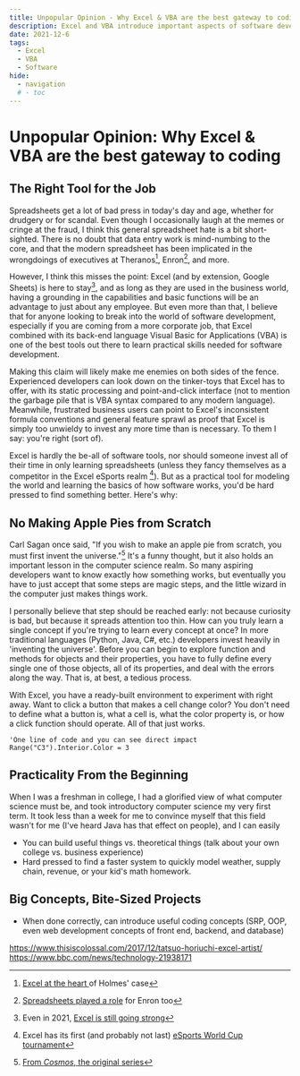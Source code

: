 ```yaml
---
title: Unpopular Opinion - Why Excel & VBA are the best gateway to coding
description: Excel and VBA introduce important aspects of software development in an easy to use package with real world application and a project-focused mindset
date: 2021-12-6
tags:
  - Excel
  - VBA
  - Software
hide:
  - navigation
  # - toc
---
```


# Unpopular Opinion: Why Excel & VBA are the best gateway to coding

## The Right Tool for the Job

Spreadsheets get a lot of bad press in today's day and age, whether for drudgery or for scandal. Even though I occasionally laugh at the memes or cringe at the fraud, I think this general spreadsheet hate is a bit short-sighted. There is no doubt that data entry work is mind-numbing to the core, and that the modern spreadsheet has been implicated in the wrongdoings of executives at Theranos[^1], Enron[^2], and more.

However, I think this misses the point: Excel (and by extension, Google Sheets) is here to stay[^3], and as long as they are used in the business world, having a grounding in the capabilities and basic functions will be an advantage to just about any employee. But even more than that, I believe that for anyone looking to break into the world of software development, especially if you are coming from a more corporate job, that Excel combined with its back-end language Visual Basic for Applications (VBA) is one of the best tools out there to learn practical skills needed for software development.

Making this claim will likely make me enemies on both sides of the fence. Experienced developers can look down on the tinker-toys that Excel has to offer, with its static processing and point-and-click interface (not to mention the garbage pile that is VBA syntax compared to any modern language). Meanwhile, frustrated business users can point to Excel's inconsistent formula conventions and general feature sprawl as proof that Excel is simply too unwieldy to invest any more time than is necessary. To them I say: you're right (sort of).

Excel is hardly the be-all of software tools, nor should someone invest all of their time in only learning spreadsheets (unless they fancy themselves as a competitor in the Excel eSports realm [^4]). But as a practical tool for modeling the world and learning the basics of how software works, you'd be hard pressed to find something better. Here's why:

## No Making Apple Pies from Scratch

Carl Sagan once said, "If you wish to make an apple pie from scratch, you must first invent the universe."[^5] It's a funny thought, but it also holds an important lesson in the computer science realm. So many aspiring developers want to know exactly how something works, but eventually you have to just accept that some steps are magic steps, and the little wizard in the computer just makes things work.

I personally believe that step should be reached early: not because curiosity is bad, but because it spreads attention too thin. How can you truly learn a single concept if you're trying to learn every concept at once? In more traditional languages (Python, Java, C#, etc.) developers invest heavily in 'inventing the universe'. Before you can begin to explore function and methods for objects and their properties, you have to fully define every single one of those objects, all of its properties, and deal with the errors along the way. That is, at best, a tedious process.

With Excel, you have a ready-built environment to experiment with right away. Want to click a button that makes a cell change color? You don't need to define what a button is, what a cell is, what the color property is, or how a click function should operate. All of that just works.

```vbscript title="Change C3 background color to red" linenums="1"
'One line of code and you can see direct impact
Range("C3").Interior.Color = 3
```

## Practicality From the Beginning

When I was a freshman in college, I had a glorified view of what computer science must be, and took introductory computer science my very first term. It took less than a week for me to convince myself that this field wasn't for me (I've heard Java has that effect on people), and I can easily

- You can build useful things vs. theoretical things (talk about your own college vs. business experience)
- Hard pressed to find a faster system to quickly model weather, supply chain, revenue, or your kid's math homework.

<!-- ## Models: Expectations vs. Reality

A core concept that gets lost with any spreadsheet is the disconnect between fantasy and reality. Models are not supposed to capture the real world. They're models, just like a model train or a fashion model. That's not an actual train, and that's not how you'll look when you buy that product: they are meant to represent the world in part. Excel models are no different, and expecting 100% accuracy from one is an exercise in unhappiness.

Building an accurate model of the world is always a trade off between precision and usability. Good modelers are always asking themselves how much can I include vs. how much should I include, and hopefully landing at at a useful middle ground. -->

## Big Concepts, Bite-Sized Projects

- When done correctly, can introduce useful coding concepts (SRP, OOP, even web development concepts of front end, backend, and database)

[^1]: <a href='https://www.techtosee.com/the-holmes-trial-gets-to-the-heart-of-the-excel-topic/' target='_blank'>Excel at the heart </a>of Holmes' case
[^2]: <a href='https://incisive.com/spreadsheet-error-horror-stories/' target='_blank'>Spreadsheets played a role</a> for Enron too
[^3]: Even in 2021, <a href='https://www.investopedia.com/articles/personal-finance/032415/importance-excel-business.asp' target='_blank'>Excel is still going strong</a>
[^4]: Excel has its first (and probably not last) <a href='https://www.oneesports.gg/gaming/microsoft-excel-esports-real-tournament/' target='_blank'>eSports World Cup tournament</a>
[^5]: <a href='https://www.goodreads.com/quotes/32952-if-you-wish-to-make-an-apple-pie-from-scratch' target='_blank'>From _Cosmos_, the original series</a>

https://www.thisiscolossal.com/2017/12/tatsuo-horiuchi-excel-artist/
https://www.bbc.com/news/technology-21938171
